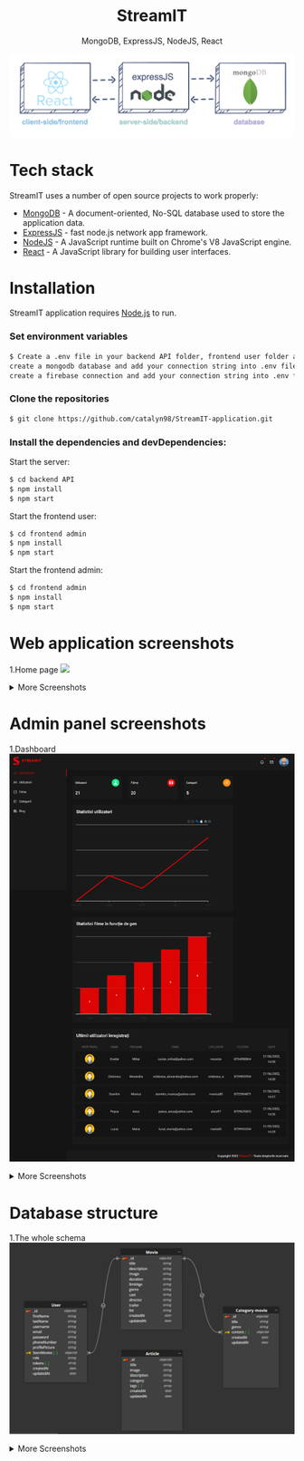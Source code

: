 <h1 align="center">
StreamIT
</h1>
<p align="center">
MongoDB, ExpressJS, NodeJS, React
</p>

<img src="https://github.com/georgesimos/readme-assets/blob/master/cinema-plus/mern.png" />

# Tech stack
StreamIT uses a number of open source projects to work properly:
* [MongoDB](https://www.mongodb.com/) - A document-oriented, No-SQL database used to store the application data.
* [ExpressJS](https://expressjs.com/) - fast node.js network app framework.
* [NodeJS](https://nodejs.org/) - A JavaScript runtime built on Chrome's V8 JavaScript engine.
* [React](https://reactjs.org/) - A JavaScript library for building user interfaces.

# Installation
StreamIT application requires [Node.js](https://nodejs.org/)  to run.

### Set environment variables 
```sh
$ Create a .env file in your backend API folder, frontend user folder and frontend admin folder
create a mongodb database and add your connection string into .env file
create a firebase connection and add your connection string into .env file
```

### Clone the repositories
```sh
$ git clone https://github.com/catalyn98/StreamIT-application.git
```

### Install the dependencies and devDependencies:
Start the server:
```sh
$ cd backend API
$ npm install 
$ npm start 
```
Start the frontend user:
```sh
$ cd frontend admin
$ npm install 
$ npm start 
```
Start the frontend admin:
```sh
$ cd frontend admin
$ npm install 
$ npm start 
```

# Web application screenshots 

1.Home page
<img src="https://github.com/catalyn98/StreamIT-application/blob/master/screenshots/User%20pages/4.Home%20page.png" />

<details>
  <summary>More Screenshots</summary>
  2.Movies page
  <img src="https://github.com/catalyn98/StreamIT-application/blob/master/screenshots/User%20pages/5.Movies%20page.png" />

  3.Blog page
  <img src="https://github.com/catalyn98/StreamIT-application/blob/master/screenshots/User%20pages/6.Blog%20page.png" />

  4.Team page
  <img src="https://github.com/catalyn98/StreamIT-application/blob/master/screenshots/User%20pages/7.Team%20page.png" />

  5.Contact us page
  <img src="https://github.com/catalyn98/StreamIT-application/blob/master/screenshots/User%20pages/8.Contact%20us%20page.png" />

  6.View profile
  <img src="https://github.com/catalyn98/StreamIT-application/blob/master/screenshots/User%20pages/9.View%20profile.png" />

  7.Settings account
  <img src="https://github.com/catalyn98/StreamIT-application/blob/master/screenshots/User%20pages/10.Settings%20account.png" />

  8.Seen movies by user
  <img src="https://github.com/catalyn98/StreamIT-application/blob/master/screenshots/User%20pages/11.Seen%20movies%20by%20user.png" />

  9.Movies details page
  <img src="https://github.com/catalyn98/StreamIT-application/blob/master/screenshots/User%20pages/12.Movies%20details%20page.png" />

  10.Terms of use
  <img src="https://github.com/catalyn98/StreamIT-application/blob/master/screenshots/User%20pages/15.Terms%20of%20use.png" />

  11.Privacy policy
  <img src="https://github.com/catalyn98/StreamIT-application/blob/master/screenshots/User%20pages/13.Privacy%20policy.png" />

  12.Frequevent questions
  <img src="https://github.com/catalyn98/StreamIT-application/blob/master/screenshots/User%20pages/14.Frequevent%20questions.png" />

  13.All movies page
  <img src="https://github.com/catalyn98/StreamIT-application/blob/master/screenshots/User%20pages/16.All%20movies.png" />
  
  14.Login page
  <img src="https://github.com/catalyn98/StreamIT-application/blob/master/screenshots/User%20pages/1.Login%20page.png" />

  15.Register page
  <img src="https://github.com/catalyn98/StreamIT-application/blob/master/screenshots/User%20pages/2.Register%20page.png" />

  16.Recovery password page
  <img src="https://github.com/catalyn98/StreamIT-application/blob/master/screenshots/User%20pages/3.Recovery%20password%20page.png" />
  
  17.Email resset password
  <img src="https://github.com/catalyn98/StreamIT-application/blob/master/screenshots/User%20pages/17.Email%20resset%20password.png" />

  18.Email sent by user from contact page
  <img src="https://github.com/catalyn98/StreamIT-application/blob/master/screenshots/User%20pages/18.Email%20sent%20by%20user%20from%20contact%20page.png" />
</details>

# Admin panel screenshots

1.Dashboard
<img src="https://github.com/catalyn98/StreamIT-application/blob/master/screenshots/Admin%20pages/1.Dashboard.png" />

<details>
  <summary>More Screenshots</summary>
  2.Users list
  <img src="https://github.com/catalyn98/StreamIT-application/blob/master/screenshots/Admin%20pages/2.Users%20list.png" />

  3.Movies list
  <img src="https://github.com/catalyn98/StreamIT-application/blob/master/screenshots/Admin%20pages/3.Movies%20list.png" />

  4.Categories movies
  <img src="https://github.com/catalyn98/StreamIT-application/blob/master/screenshots/Admin%20pages/4.Categories%20movies%20list.png" />

  5.Posts list
  <img src="https://github.com/catalyn98/StreamIT-application/blob/master/screenshots/Admin%20pages/5.Posts%20list.png" />

  6.Account settings
  <img src="https://github.com/catalyn98/StreamIT-application/blob/master/screenshots/Admin%20pages/6.Account%20settings.png" />

  7.Add movie 
  <img src="https://github.com/catalyn98/StreamIT-application/blob/master/screenshots/Admin%20pages/7.Add%20movie.png" />

  8.Update movie
  <img src="https://github.com/catalyn98/StreamIT-application/blob/master/screenshots/Admin%20pages/8.Update%20movie.png" />
  
  9.Add category movies list
  <img src="https://github.com/catalyn98/StreamIT-application/blob/master/screenshots/Admin%20pages/9.Add%20category%20movies%20list.png" />

  10.Update category movies list
  <img src="https://github.com/catalyn98/StreamIT-application/blob/master/screenshots/Admin%20pages/10.Update%20category%20movies%20list.png" />

  11.Add post 
  <img src="https://github.com/catalyn98/StreamIT-application/blob/master/screenshots/Admin%20pages/11.Add%20post.png" />

  12.Update post
  <img src="https://github.com/catalyn98/StreamIT-application/blob/master/screenshots/Admin%20pages/12.Update%20post.png" />

  13.Login admin page
  <img src="https://github.com/catalyn98/StreamIT-application/blob/master/screenshots/Admin%20pages/13.Login%20admin%20page.png" />
</details>

# Database structure

1.The whole schema
<img src="https://github.com/catalyn98/StreamIT-application/blob/master/screenshots/Database%20structure/1.Structure%20of%20database.png" />

<details>
  <summary>More Screenshots</summary>
  2.User schema
  <img src="https://github.com/catalyn98/StreamIT-application/blob/master/screenshots/Database%20structure/2.User.png" />

  3.Movie schema
  <img src="https://github.com/catalyn98/StreamIT-application/blob/master/screenshots/Database%20structure/3.Movie.png" />

  4.Category movie schema
  <img src="https://github.com/catalyn98/StreamIT-application/blob/master/screenshots/Database%20structure/4.Category%20movie.png" />

  5.Article schema
  <img src="https://github.com/catalyn98/StreamIT-application/blob/master/screenshots/Database%20structure/5.Article.png" />
</details>
